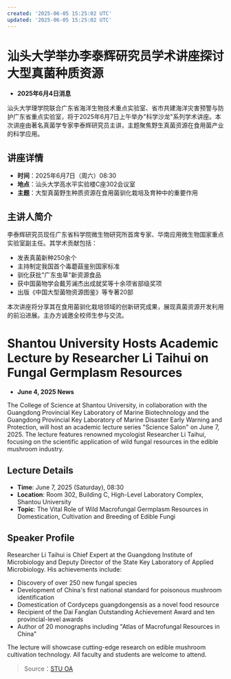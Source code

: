 ```yaml
---
created: '2025-06-05 15:25:02 UTC'
updated: '2025-06-05 15:25:02 UTC'
---
```


# 汕头大学举办李泰辉研究员学术讲座探讨大型真菌种质资源

- **2025年6月4日消息**

汕头大学理学院联合广东省海洋生物技术重点实验室、省市共建海洋灾害预警与防护广东省重点实验室，将于2025年6月7日上午举办"科学沙龙"系列学术讲座。本次讲座由著名真菌学专家李泰辉研究员主讲，主题聚焦野生真菌资源在食用菌产业的科学应用。

## **讲座详情**
- **时间**：2025年6月7日（周六）08:30
- **地点**：汕头大学高水平实验楼C座302会议室
- **主题**：大型真菌野生种质资源在食用菌驯化栽培及育种中的重要作用

## **主讲人简介**
李泰辉研究员现任广东省科学院微生物研究所首席专家、华南应用微生物国家重点实验室副主任。其学术贡献包括：
- 发表真菌新种250余个
- 主持制定我国首个毒蘑菇鉴别国家标准
- 驯化获批"广东虫草"新资源食品
- 获中国菌物学会戴芳澜杰出成就奖等十余项省部级奖项
- 出版《中国大型菌物资源图鉴》等专著20部

本次讲座将分享其在食用菌驯化栽培领域的创新研究成果，展现真菌资源开发利用的前沿进展。主办方诚邀全校师生参与交流。

# Shantou University Hosts Academic Lecture by Researcher Li Taihui on Fungal Germplasm Resources

- **June 4, 2025 News**

The College of Science at Shantou University, in collaboration with the Guangdong Provincial Key Laboratory of Marine Biotechnology and the Guangdong Provincial Key Laboratory of Marine Disaster Early Warning and Protection, will host an academic lecture series "Science Salon" on June 7, 2025. The lecture features renowned mycologist Researcher Li Taihui, focusing on the scientific application of wild fungal resources in the edible mushroom industry.

## **Lecture Details**
- **Time**: June 7, 2025 (Saturday), 08:30
- **Location**: Room 302, Building C, High-Level Laboratory Complex, Shantou University
- **Topic**: The Vital Role of Wild Macrofungal Germplasm Resources in Domestication, Cultivation and Breeding of Edible Fungi

## **Speaker Profile**
Researcher Li Taihui is Chief Expert at the Guangdong Institute of Microbiology and Deputy Director of the State Key Laboratory of Applied Microbiology. His achievements include:
- Discovery of over 250 new fungal species
- Development of China's first national standard for poisonous mushroom identification
- Domestication of Cordyceps guangdongensis as a novel food resource
- Recipient of the Dai Fanglan Outstanding Achievement Award and ten provincial-level awards
- Author of 20 monographs including "Atlas of Macrofungal Resources in China"

The lecture will showcase cutting-edge research on edible mushroom cultivation technology. All faculty and students are welcome to attend.

> Source：[STU OA](http://oa.stu.edu.cn/page/maint/template/news/newstemplateprotal.jsp?templatetype=1&templateid=3&docid=41716)

